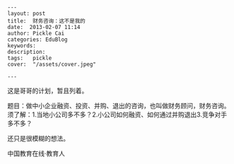 
    ---
    layout: post  
    title:  财务咨询：这不是我的  
    date:  2013-02-07 11:14  
    author: Pickle Cai  
    categories: EduBlog  
    keywords: 
    description:   
    tags:	pickle   
    cover:  "/assets/cover.jpeg"  

    ---  
    
这是哥哥的计划，暂且列着。

题目：做中小企业融资、投资、并购、退出的咨询，也叫做财务顾问，财务咨询。须了解：1.当地小公司多不多？2.小公司如何融资、如何通过并购退出3.竞争对手多不多？

还只是很模糊的想法。				

		    
 中国教育在线·教育人

